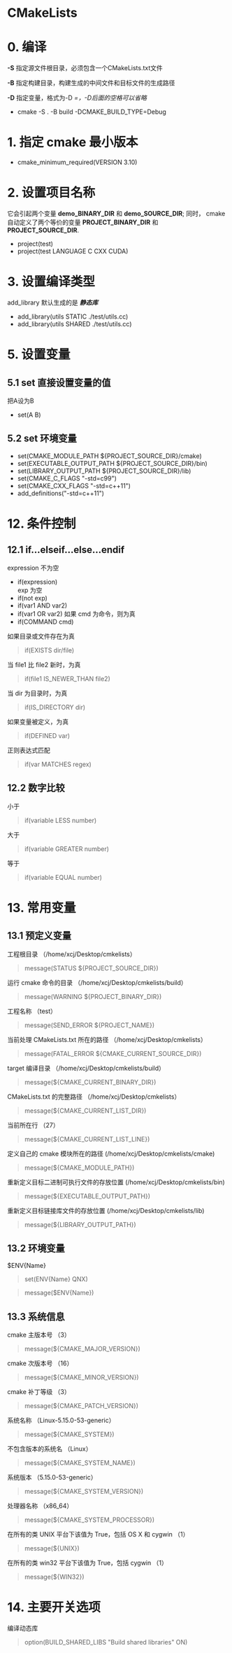 # CMakeLists
# 0. 编译
**-S**	指定源文件根目录，必须包含一个CMakeLists.txt文件 

**-B**	指定构建目录，构建生成的中间文件和目标文件的生成路径

**-D**	指定变量，格式为-D <var>=<value>，-D后面的空格可以省略

* cmake -S . -B build -DCMAKE_BUILD_TYPE=Debug


# 1. 指定 cmake 最小版本
* cmake_minimum_required(VERSION 3.10)

# 2. 设置项目名称
它会引起两个变量 **demo_BINARY_DIR** 和 **demo_SOURCE_DIR**; 同时， cmake自动定义了两个等价的变量 **PROJECT_BINARY_DIR** 和 **PROJECT_SOURCE_DIR**.
* project(test)
* project(test LANGUAGE C CXX CUDA)


# 3. 设置编译类型
add_library 默认生成的是 ***静态库***
* add_library(utils STATIC ./test/utils.cc)
* add_library(utils SHARED ./test/utils.cc)


# 5. 设置变量
## 5.1 set 直接设置变量的值
把A设为B
* set(A B)

## 5.2 set 环境变量
* set(CMAKE_MODULE_PATH ${PROJECT_SOURCE_DIR}/cmake)
* set(EXECUTABLE_OUTPUT_PATH ${PROJECT_SOURCE_DIR}/bin)
* set(LIBRARY_OUTPUT_PATH ${PROJECT_SOURCE_DIR}/lib)
* set(CMAKE_C_FLAGS "-std=c99")
* set(CMAKE_CXX_FLAGS "-std=c++11")
* add_definitions("-std=c++11")


# 12. 条件控制
## 12.1 if...elseif...else...endif
expression 不为空
* if(expression)   
exp 为空
* if(not exp)                             
* if(var1 AND var2)
* if(var1 OR var2)
如果 cmd 为命令，则为真
* if(COMMAND cmd)                         

如果目录或文件存在为真
> if(EXISTS dir/file)                     

当 file1 比 file2 新时，为真
> if(file1 IS_NEWER_THAN file2)           

当 dir 为目录时，为真
> if(IS_DIRECTORY dir)                    

如果变量被定义，为真
> if(DEFINED var)                         

正则表达式匹配
> if(var MATCHES regex)                   

## 12.2 数字比较
小于
> if(variable LESS number)               

大于
> if(variable GREATER number)             

等于
> if(variable EQUAL number)               


# 13. 常用变量
## 13.1 预定义变量
工程根目录 （/home/xcj/Desktop/cmkelists）
> message(STATUS ${PROJECT_SOURCE_DIR})                  

运行 cmake 命令的目录 （/home/xcj/Desktop/cmkelists/build）
> message(WARNING ${PROJECT_BINARY_DIR})                  

工程名称 （test）
> message(SEND_ERROR ${PROJECT_NAME})                     

当前处理 CMakeLists.txt 所在的路径 （/home/xcj/Desktop/cmkelists）
> message(FATAL_ERROR ${CMAKE_CURRENT_SOURCE_DIR})        

target 编译目录 （/home/xcj/Desktop/cmkelists/build）
> message(${CMAKE_CURRENT_BINARY_DIR})                    

CMakeLists.txt 的完整路径 （/home/xcj/Desktop/cmkelists）
> message(${CMAKE_CURRENT_LIST_DIR})                      

当前所在行 （27）
> message(${CMAKE_CURRENT_LIST_LINE})                     

定义自己的 cmake 模块所在的路径 (/home/xcj/Desktop/cmkelists/cmake)
> message(${CMAKE_MODULE_PATH})                           

重新定义目标二进制可执行文件的存放位置 (/home/xcj/Desktop/cmkelists/bin)
> message(${EXECUTABLE_OUTPUT_PATH})                      

重新定义目标链接库文件的存放位置 (/home/xcj/Desktop/cmkelists/lib)
> message(${LIBRARY_OUTPUT_PATH})                         


## 13.2 环境变量
$ENV{Name}
> set(ENV{Name} QNX)

> message($ENV{Name})


## 13.3 系统信息
cmake 主版本号 （3）
> message(${CMAKE_MAJOR_VERSION})         

cmake 次版本号 （16）
> message(${CMAKE_MINOR_VERSION})         

cmake 补丁等级 （3）
> message(${CMAKE_PATCH_VERSION})         

系统名称 （Linux-5.15.0-53-generic）
> message(${CMAKE_SYSTEM})                

不包含版本的系统名 （Linux）
> message(${CMAKE_SYSTEM_NAME})           

系统版本 （5.15.0-53-generic）
> message(${CMAKE_SYSTEM_VERSION})        

处理器名称 （x86_64）
> message(${CMAKE_SYSTEM_PROCESSOR})      

在所有的类 UNIX 平台下该值为 True，包括 OS X 和 cygwin （1）
> message(${UNIX})                        

在所有的类 win32 平台下该值为 True，包括 cygwin （1）
> message(${WIN32})                       


# 14. 主要开关选项
编译动态库
> option(BUILD_SHARED_LIBS "Build shared libraries" ON)   